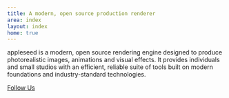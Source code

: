 ```yaml
---
title: A modern, open source production renderer
area: index
layout: index
home: true
---
```


appleseed is a modern, open source rendering engine designed to produce photorealistic images, animations and visual effects.
It provides individuals and small studios with an efficient, reliable suite of tools built on modern foundations
and industry-standard technologies.

[<i class="fa fa-twitter"></i> Follow Us](https://twitter.com/appleseedhq)
